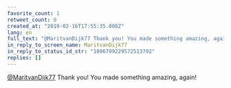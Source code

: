 ```yaml
---
favorite_count: 1
retweet_count: 0
created_at: "2019-02-16T17:55:35.000Z"
lang: en
full_text: "@MaritvanDijk77 Thank you! You made something amazing, again!"
in_reply_to_screen_name: MaritvanDijk77
in_reply_to_status_id_str: "1096799229572513792"
replies: []
---
```


[@MaritvanDijk77](https://twitter.com/MaritvanDijk77) Thank you! You made
something amazing, again!
